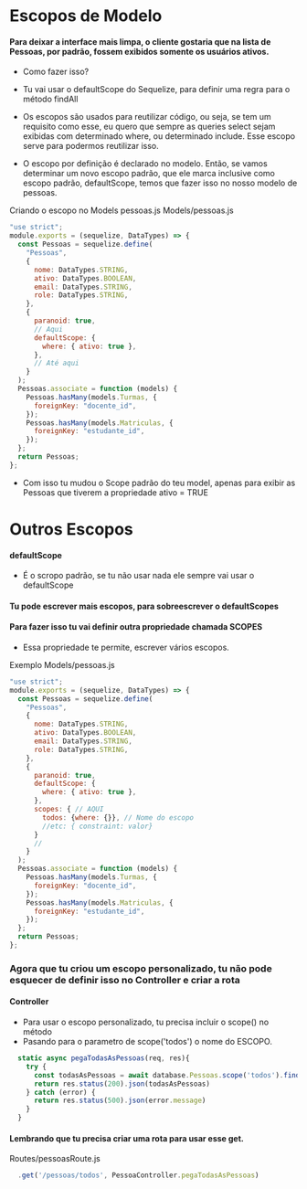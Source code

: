 # Escopos de Modelo

#### Para deixar a interface mais limpa, o cliente gostaria que na lista de Pessoas, por padrão, fossem exibidos somente os usuários ativos.

- Como fazer isso?

- Tu vai usar o defaultScope do Sequelize, para definir uma regra para o método findAll

- Os escopos são usados para reutilizar código, ou seja, se tem um requisito como esse, eu quero que sempre as queries select sejam exibidas com determinado where, ou determinado include. Esse escopo serve para podermos reutilizar isso.

- O escopo por definição é declarado no modelo. Então, se vamos determinar um novo escopo padrão, que ele marca inclusive como escopo padrão, defaultScope, temos que fazer isso no nosso modelo de pessoas. 

Criando o escopo no Models pessoas.js
Models/pessoas.js
```js
"use strict";
module.exports = (sequelize, DataTypes) => {
  const Pessoas = sequelize.define(
    "Pessoas",
    {
      nome: DataTypes.STRING,
      ativo: DataTypes.BOOLEAN,
      email: DataTypes.STRING,
      role: DataTypes.STRING,
    },
    {
      paranoid: true,
      // Aqui
      defaultScope: {
        where: { ativo: true },
      },
      // Até aqui
    }
  );
  Pessoas.associate = function (models) {
    Pessoas.hasMany(models.Turmas, {
      foreignKey: "docente_id",
    });
    Pessoas.hasMany(models.Matriculas, {
      foreignKey: "estudante_id",
    });
  };
  return Pessoas;
};

```

- Com isso tu mudou o Scope padrão do teu model, apenas para exibir as Pessoas que tiverem a propriedade ativo = TRUE

# Outros Escopos

#### defaultScope
- É o scropo padrão, se tu não usar nada ele sempre vai usar o defaultScope

#### Tu pode escrever mais escopos, para sobreescrever o defaultScopes

#### Para fazer isso tu vai definir outra propriedade chamada SCOPES
- Essa propriedade te permite, escrever vários escopos.

Exemplo
Models/pessoas.js
```js
"use strict";
module.exports = (sequelize, DataTypes) => {
  const Pessoas = sequelize.define(
    "Pessoas",
    {
      nome: DataTypes.STRING,
      ativo: DataTypes.BOOLEAN,
      email: DataTypes.STRING,
      role: DataTypes.STRING,
    },
    {
      paranoid: true,
      defaultScope: {
        where: { ativo: true },
      },
      scopes: { // AQUI
        todos: {where: {}}, // Nome do escopo
        //etc: { constraint: valor}
      }
      //
    }
  );
  Pessoas.associate = function (models) {
    Pessoas.hasMany(models.Turmas, {
      foreignKey: "docente_id",
    });
    Pessoas.hasMany(models.Matriculas, {
      foreignKey: "estudante_id",
    });
  };
  return Pessoas;
};

```

### Agora que tu criou um escopo personalizado, tu não pode esquecer de definir isso no Controller e criar a rota

#### Controller
- Para usar o escopo personalizado, tu precisa incluir o scope() no método
- Pasando para o parametro de scope('todos') o nome do ESCOPO.
```js
  static async pegaTodasAsPessoas(req, res){
    try {
      const todasAsPessoas = await database.Pessoas.scope('todos').findAll() // Aqui
      return res.status(200).json(todasAsPessoas)  
    } catch (error) {
      return res.status(500).json(error.message)
    }
  }
```

#### Lembrando que tu precisa criar uma rota para usar esse get.
Routes/pessoasRoute.js
```js
  .get('/pessoas/todos', PessoaController.pegaTodasAsPessoas)
```

